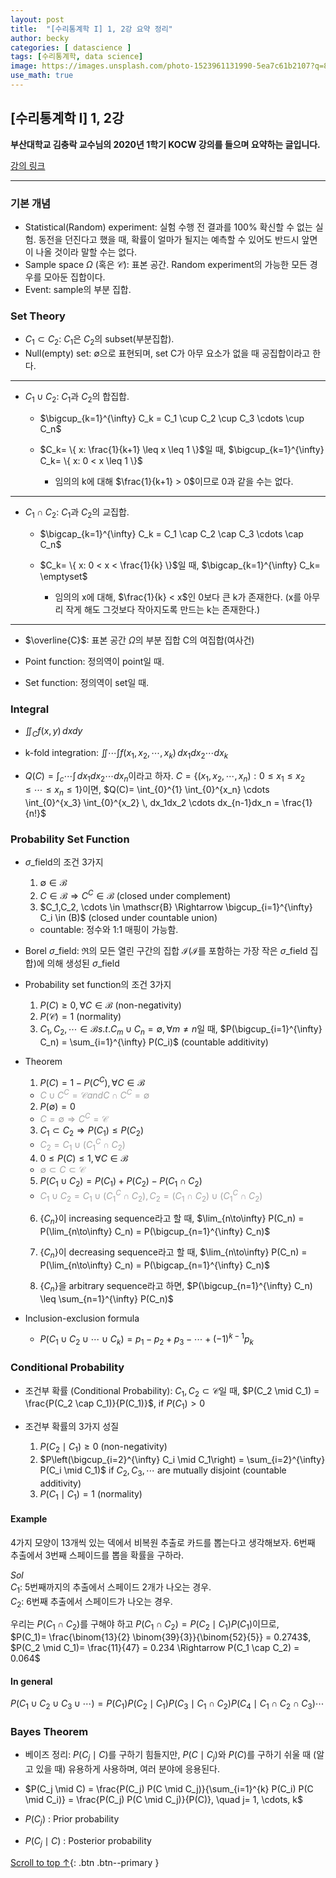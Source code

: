 ```yaml
---
layout: post
title:  "[수리통계학 I] 1, 2강 요약 정리"
author: becky
categories: [ datascience ]
tags: [수리통계학, data science]
image: https://images.unsplash.com/photo-1523961131990-5ea7c61b2107?q=80&w=1974&auto=format&fit=crop&ixlib=rb-4.0.3&ixid=M3wxMjA3fDB8MHxwaG90by1wYWdlfHx8fGVufDB8fHx8fA%3D%3D
use_math: true
---
```


## [수리통계학 I] 1, 2강  

**부산대학교 김충락 교수님의 2020년 1학기 KOCW 강의를 들으며 요약하는 글입니다.**  

[강의 링크](http://www.kocw.net/home/enrolment/enrolmentView.do?cid=7c789810ade43386&lid=ab9a991198792450)  


---  

### 기본 개념  

* Statistical(Random) experiment: 실험 수행 전 결과를 100% 확신할 수 없는 실험. 동전을 던진다고 했을 때, 확률이 얼마가 될지는 예측할 수 있어도 반드시 앞면이 나올 것이라 말할 수는 없다.  
* Sample space $\Omega$ (혹은 $\mathscr{C}$): 표본 공간. Random experiment의 가능한 모든 경우를 모아둔 집합이다.  
* Event: sample의 부분 집합.  


### Set Theory  

* $C_1 \subset C_2$: $C_1$은 $C_2$의 subset(부분집합).  
* Null(empty) set: $\emptyset$으로 표현되며, set C가 아무 요소가 없을 때 공집합이라고 한다.  

---
* $C_1 \cup C_2$: $C_1$과 $C_2$의 합집합.  
  + $\bigcup_{k=1}^{\infty} C_k = C_1 \cup C_2 \cup C_3 \cdots \cup C_n$  
  
  + $C_k= \{ x: \frac{1}{k+1} \leq x \leq 1 \}$일 때, $\bigcup_{k=1}^{\infty} C_k= \{ x: 0 < x \leq 1 \}$  
    - 임의의 k에 대해 $\frac{1}{k+1} > 0$이므로 0과 같을 수는 없다.  
    
    
---
* $C_1 \cap C_2$: $C_1$과 $C_2$의 교집합.  
  + $\bigcap_{k=1}^{\infty} C_k = C_1 \cap C_2 \cap C_3 \cdots \cap C_n$  
  
  + $C_k= \{ x: 0 < x < \frac{1}{k} \}$일 때, $\bigcap_{k=1}^{\infty} C_k= \emptyset$  
    - 임의의 x에 대해, $\frac{1}{k} < x$인 0보다 큰 k가 존재한다. (x를 아무리 작게 해도 그것보다 작아지도록 만드는 k는 존재한다.)  
    
---
* $\overline{C}$: 표본 공간 $\Omega$의 부분 집합 C의 여집합(여사건)  

* Point function: 정의역이 point일 때.  
* Set function: 정의역이 set일 때.  


### Integral  

* $\iint_C f(x,y) \, dxdy$  
* k-fold integration: $\iint \cdots \int f(x_1,x_2,\cdots,x_k) \, dx_1dx_2 \cdots dx_k$  

* $Q(C)= \int_c \cdots \int \, dx_1dx_2 \cdots dx_n$이라고 하자. $C= \{(x_1,x_2, \cdots, x_n): 0 \leq x_1 \leq x_2 \leq \cdots \leq x_n \leq 1 \}$이면, $Q(C)= \int_{0}^{1} \int_{0}^{x_n} \cdots \int_{0}^{x_3} \int_{0}^{x_2} \, dx_1dx_2 \cdots dx_{n-1}dx_n = \frac{1}{n!}$  


### Probability Set Function  

* $\sigma$\_field의 조건 3가지  
  1. $\emptyset \in \mathscr{B}$  
  2. $C \in \mathscr{B} \Rightarrow C^C \in \mathscr{B}$ (closed under complement)   
  3. $C_1,C_2, \cdots \in \mathscr{B} \Rightarrow \bigcup_{i=1}^{\infty} C_i \in (B)$ (closed under countable union)  
    * countable: 정수와 1:1 매핑이 가능함.  
    
* Borel $\sigma$\_field: $\Re$의 모든 열린 구간의 집합 $\mathscr{I}$($\mathscr{I}$를 포함하는 가장 작은 $\sigma$\_field 집합)에 의해 생성된 $\sigma$\_field    


* Probability set function의 조건 3가지  
  1. $P(C) \geq 0, \forall C \in  \mathscr{B}$ (non-negativity)  
  2. $P(\mathscr{C}) = 1$ (normality)  
  3. $C_1, C_2, \cdots \in \mathscr{B}  s.t.  C_m \cup C_n = \emptyset, \forall m \ne n$일 때, $P(\bigcup_{i=1}^{\infty} C_n) = \sum_{i=1}^{\infty} P(C_i)$ (countable additivity)  


* Theorem  
  1. $P(C) = 1- P(C^C), \forall C \in \mathscr{B}$  
    * <span style="color:#A2A2A2"> $C \cup C^C = \mathscr{C}  and  C \cap C^C = \emptyset$ </span>  
    
  2. $P(\emptyset) = 0$  
    * <span style="color:#A2A2A2"> $C= \emptyset \Rightarrow C^C = \mathscr{C}$ </span>  
    
  3. $C_1 \subset C_2 \Rightarrow P(C_1) \leq P(C_2)$  
    * <span style="color:#A2A2A2"> $C_2 = C_1 \cup (C_1^C \cap C_2)$ </span>  
    
  4. $0 \leq P(C) \leq 1, \forall C \in \mathscr{B}$  
    * <span style="color:#A2A2A2"> $\emptyset \subset C \subset \mathscr{C}$ </span>  
    
  5. $P(C_1 \cup C_2) = P(C_1) + P(C_2) - P(C_1 \cap C_2)$  
    * <span style="color:#A2A2A2"> $C_1 \cup C_2 = C_1 \cup (C_1^C \cap C_2),  C_2= (C_1 \cap C_2) \cup (C_1^C \cap C_2)$ </span>  
  
  6. $\{C_n\}$이 increasing sequence라고 할 때, $\lim_{n\to\infty} P(C_n) = P(\lim_{n\to\infty} C_n) = P(\bigcup_{n=1}^{\infty} C_n)$  
  7. $\{C_n\}$이 decreasing sequence라고 할 때, $\lim_{n\to\infty} P(C_n) = P(\lim_{n\to\infty} C_n) = P(\bigcap_{n=1}^{\infty} C_n)$  


  8. $\{C_n\}$을 arbitrary sequence라고 하면, $P(\bigcup_{n=1}^{\infty} C_n) \leq \sum_{n=1}^{\infty} P(C_n)$  


* Inclusion-exclusion formula  

  + $P(C_1 \cup C_2 \cup \cdots \cup C_k) = p_1 - p_2 + p_3 - \cdots + (-1)^{k-1}p_k$  


### Conditional Probability  

* 조건부 확률 (Conditional Probability): $C_1, C_2 \subset \mathscr{C}$일 때, $P(C_2 \mid C_1) = \frac{P(C_2 \cap C_1)}{P(C_1)}$, if $P(C_1) > 0$


* 조건부 확률의 3가지 성질
  1. $P(C_2 \mid C_1) \geq 0$ (non-negativity)
  2. $P\left(\bigcup_{i=2}^{\infty} C_i \mid C_1\right) = \sum_{i=2}^{\infty} P(C_i \mid C_1)$ if $C_2, C_3, \cdots$ are mutually disjoint (countable additivity)
  3. $P(C_1 \mid C_1) = 1$ (normality)


#### Example  

4가지 모양이 13개씩 있는 덱에서 비복원 추출로 카드를 뽑는다고 생각해보자. 6번째 추출에서 3번째 스페이드를 뽑을 확률을 구하라.  

$\textit{Sol}$  
$C_1$: 5번째까지의 추출에서 스페이드 2개가 나오는 경우.  
$C_2$: 6번째 추출에서 스페이드가 나오는 경우.  

우리는 $P(C_1 \cap C_2)$를 구해야 하고 $P(C_1 \cap C_2) = P(C_2 \mid C_1)P(C_1)$이므로,  
$P(C_1)= \frac{\binom{13}{2} \binom{39}{3}}{\binom{52}{5}} = 0.2743$,  $P(C_2 \mid C_1)= \frac{11}{47} = 0.234 \Rightarrow P(C_1 \cap C_2) = 0.064$  


#### In general  

$P(C_1 \cup C_2 \cup C_3 \cup \cdots) = P(C_1)P(C_2 \mid C_1)P(C_3 \mid {C_1 \cap C_2})P(C_4 \mid {C_1 \cap C_2 \cap C_3}) \cdots$  



### Bayes Theorem  

* 베이즈 정리: $P(C_j \mid C)$를 구하기 힘들지만, $P(C \mid C_j)$와 $P(C)$를 구하기 쉬울 때 (알고 있을 때) 유용하게 사용하며, 여러 분야에 응용된다.  

* $P(C_j \mid C) = \frac{P(C_j) P(C \mid C_j)}{\sum_{i=1}^{k} P(C_i) P(C \mid C_i)} = \frac{P(C_j) P(C \mid C_j)}{P(C)}, \quad j= 1, \cdots, k$  

* $P(C_j)$ : Prior probability  
* $P(C_j \mid C)$ : Posterior probability  








[Scroll to top ↑](#){: .btn .btn--primary }   


